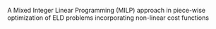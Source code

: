 Α Mixed Integer Linear Programming (MILP) approach in piece-wise optimization of ELD problems incorporating non-linear cost functions
